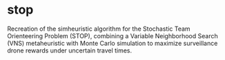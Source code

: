 # stop
Recreation of the simheuristic algorithm for the Stochastic Team Orienteering Problem (STOP), combining a Variable Neighborhood Search (VNS) metaheuristic with Monte Carlo simulation to maximize surveillance drone rewards under uncertain travel times.

